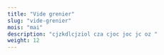 ```yaml
---
title: "Vide grenier"
slug: "vide-grenier"
mois: "mai"
description: "cjzkdlcjziol cza cjoc joc jc oz "
weight: 12
---
```

